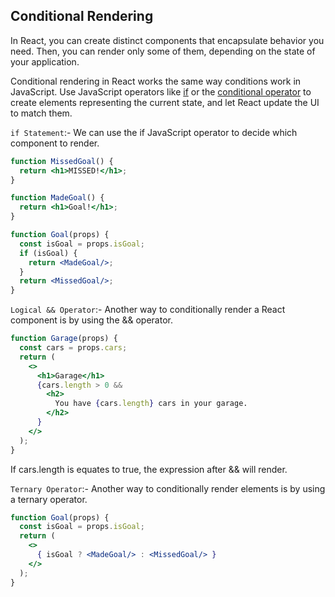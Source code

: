 ## Conditional Rendering

In React, you can create distinct components that encapsulate behavior you need. Then, you can render only some of them, depending on the state of your application.

Conditional rendering in React works the same way conditions work in JavaScript. Use JavaScript operators like [if](https://developer.mozilla.org/en-US/docs/Web/JavaScript/Reference/Statements/if...else) or the [conditional operator](https://developer.mozilla.org/en-US/docs/Web/JavaScript/Reference/Operators/Conditional_Operator) to create elements representing the current state, and let React update the UI to match them.

`if Statement`:- We can use the if JavaScript operator to decide which component to render.

```jsx
function MissedGoal() {
  return <h1>MISSED!</h1>;
}

function MadeGoal() {
  return <h1>Goal!</h1>;
}

function Goal(props) {
  const isGoal = props.isGoal;
  if (isGoal) {
    return <MadeGoal/>;
  }
  return <MissedGoal/>;
}
```

`Logical && Operator`:- Another way to conditionally render a React component is by using the && operator.

```jsx
function Garage(props) {
  const cars = props.cars;
  return (
    <>
      <h1>Garage</h1>
      {cars.length > 0 &&
        <h2>
          You have {cars.length} cars in your garage.
        </h2>
      }
    </>
  );
}
```

If cars.length is equates to true, the expression after && will render.

`Ternary Operator`:- Another way to conditionally render elements is by using a ternary operator.

```jsx
function Goal(props) {
  const isGoal = props.isGoal;
  return (
    <>
      { isGoal ? <MadeGoal/> : <MissedGoal/> }
    </>
  );
}
```
